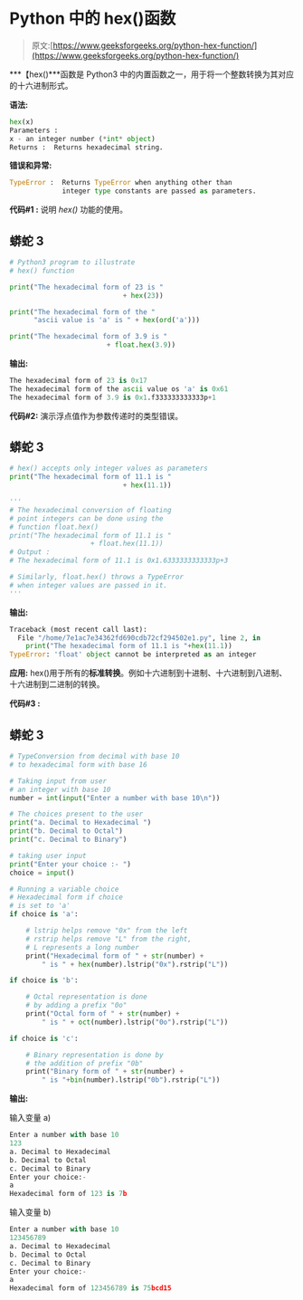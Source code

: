 # Python 中的 hex()函数

> 原文:[https://www.geeksforgeeks.org/python-hex-function/](https://www.geeksforgeeks.org/python-hex-function/)

***【hex()***函数是 Python3 中的内置函数之一，用于将一个整数转换为其对应的十六进制形式。

**语法:**

```py
hex(x) 
Parameters : 
x - an integer number (*int* object)
Returns :  Returns hexadecimal string.
```

**错误和异常:**

```py
TypeError :  Returns TypeError when anything other than
             integer type constants are passed as parameters.
```

**代码#1 :** 说明 *hex()* 功能的使用。

## 蟒蛇 3

```py
# Python3 program to illustrate
# hex() function

print("The hexadecimal form of 23 is "
                            + hex(23))

print("The hexadecimal form of the "
      "ascii value is 'a' is " + hex(ord('a')))

print("The hexadecimal form of 3.9 is "
                        + float.hex(3.9))
```

**输出:**

```py
The hexadecimal form of 23 is 0x17
The hexadecimal form of the ascii value os 'a' is 0x61
The hexadecimal form of 3.9 is 0x1.f333333333333p+1
```

**代码#2:** 演示浮点值作为参数传递时的类型错误。

## 蟒蛇 3

```py
# hex() accepts only integer values as parameters
print("The hexadecimal form of 11.1 is "
                            + hex(11.1))

'''
# The hexadecimal conversion of floating 
# point integers can be done using the
# function float.hex()
print("The hexadecimal form of 11.1 is "
                    + float.hex(11.1))
# Output :
# The hexadecimal form of 11.1 is 0x1.6333333333333p+3

# Similarly, float.hex() throws a TypeError
# when integer values are passed in it.
'''
```

**输出:**

```py
Traceback (most recent call last):
  File "/home/7e1ac7e34362fd690cdb72cf294502e1.py", line 2, in 
    print("The hexadecimal form of 11.1 is "+hex(11.1))
TypeError: 'float' object cannot be interpreted as an integer
```

**应用:**
hex()用于所有的**标准转换**。例如十六进制到十进制、十六进制到八进制、十六进制到二进制的转换。

**代码#3 :**

## 蟒蛇 3

```py
# TypeConversion from decimal with base 10
# to hexadecimal form with base 16

# Taking input from user
# an integer with base 10
number = int(input("Enter a number with base 10\n"))

# The choices present to the user
print("a. Decimal to Hexadecimal ")
print("b. Decimal to Octal")
print("c. Decimal to Binary")

# taking user input
print("Enter your choice :- ")
choice = input()

# Running a variable choice
# Hexadecimal form if choice
# is set to 'a'
if choice is 'a':

    # lstrip helps remove "0x" from the left
    # rstrip helps remove "L" from the right,
    # L represents a long number
    print("Hexadecimal form of " + str(number) +
        " is " + hex(number).lstrip("0x").rstrip("L"))

if choice is 'b':

    # Octal representation is done
    # by adding a prefix "0o"
    print("Octal form of " + str(number) +
        " is " + oct(number).lstrip("0o").rstrip("L"))

if choice is 'c':

    # Binary representation is done by
    # the addition of prefix "0b"
    print("Binary form of " + str(number) +
        " is "+bin(number).lstrip("0b").rstrip("L"))
```

**输出:**

输入变量 a)

```py
Enter a number with base 10
123
a. Decimal to Hexadecimal 
b. Decimal to Octal
c. Decimal to Binary
Enter your choice:- 
a
Hexadecimal form of 123 is 7b
```

输入变量 b)

```py
Enter a number with base 10
123456789
a. Decimal to Hexadecimal 
b. Decimal to Octal
c. Decimal to Binary
Enter your choice:- 
a
Hexadecimal form of 123456789 is 75bcd15
```